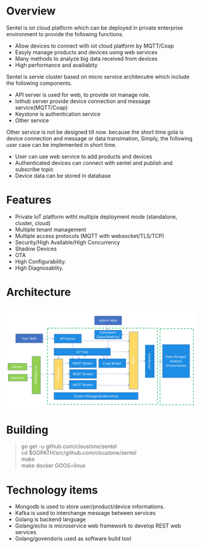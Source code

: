 Overview
=====================================================
Sentel is iot cloud platform which can be deployed in private enterprise environment to provide the following functions.

* Allow devices to connect with iot cloud platform by MQTT/Coap
* Easyly manage products and devices using web services
* Many methods to analyze big data received from devices
* High performance and availiabity

Sentel is servie cluster based on micro service architecutre which include the following components.

 * API server is used for web, to provide iot manage role.
*  Iothub server provide device connection and message service(MQTT/Coap)
*  Keystone is authentication service
* Other service
 
Other service is not be designed till now. because the short time gola is device connection and message or data transimation, Simply, the following user case can be implemented in short time.

* User can use web service to add products and devices
* Authenticated devices can connect with sentel and publish and subscribe topic
* Device data can be stored in database

Features
==========================
* Private IoT platform witht multiple deployment mode (standalone, cluster, cloud)
* Multiple tenant management
* Multiple access protocols (MQTT with websocket/TLS/TCP)
* Security/High Available/High Concurrency
* Shadow Devices
* OTA
* High Configurability.
* High Diagnosablity.

Architecture
==========================
![](docs/images/sentel_arch.png)

Building
==========================
> go get -u github.com/cloustone/sentel  
> cd $GOPATH/src/github.com/cloustone/sentel  
> make   
> make docker GOOS=linux  

Technology items
==========================

* Mongodb is used to store user/product/device informations.
* Kafka is used to interchange message between services
* Golang is backend language
* Golang/echo is microservice web framework to develop REST web services
* Golang/govendoris used as software build tool


 
